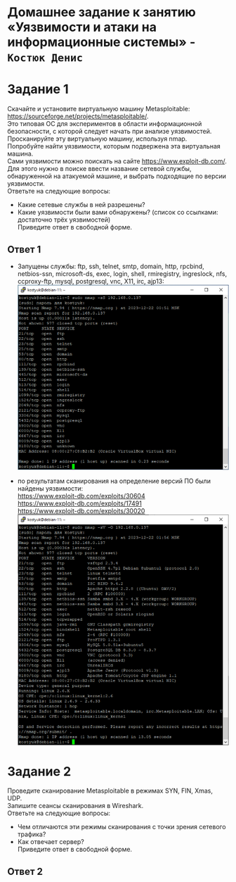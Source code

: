 # Домашнее задание к занятию «Уязвимости и атаки на информационные системы» - `Костюк Денис`

# Задание 1
Скачайте и установите виртуальную машину Metasploitable: https://sourceforge.net/projects/metasploitable/.  
Это типовая ОС для экспериментов в области информационной безопасности, с которой следует начать при анализе уязвимостей.  
Просканируйте эту виртуальную машину, используя nmap.  
Попробуйте найти уязвимости, которым подвержена эта виртуальная машина.  
Сами уязвимости можно поискать на сайте https://www.exploit-db.com/.  
Для этого нужно в поиске ввести название сетевой службы, обнаруженной на атакуемой машине, и выбрать подходящие по версии уязвимости.  
Ответьте на следующие вопросы:  
- Какие сетевые службы в ней разрешены?  
- Какие уязвимости были вами обнаружены? (список со ссылками: достаточно трёх уязвимостей)  
Приведите ответ в свободной форме.  

## Ответ 1

- Запущены службы: ftp, ssh, telnet, smtp, domain, http, rpcbind, netbios-ssn, microsoft-ds, exec, login, shell, rmiregistry, ingreslock, nfs, ccproxy-ftp, mysql, postgresql, vnc, X11, irc, ajp13:
![image](https://github.com/denniskostyuk/security1/blob/main/task-11.png)

- по результатам сканирования на определение версий ПО были найдены уязвимости:  
https://www.exploit-db.com/exploits/30604  
https://www.exploit-db.com/exploits/17491  
https://www.exploit-db.com/exploits/30020  
![image](https://github.com/denniskostyuk/security1/blob/main/task-12.png)

# Задание 2
Проведите сканирование Metasploitable в режимах SYN, FIN, Xmas, UDP.  
Запишите сеансы сканирования в Wireshark.  
Ответьте на следующие вопросы:  
- Чем отличаются эти режимы сканирования с точки зрения сетевого трафика?  
- Как отвечает сервер?  
Приведите ответ в свободной форме.  

## Ответ 2
